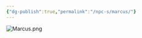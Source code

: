 ```yaml
---
{"dg-publish":true,"permalink":"/npc-s/marcus/"}
---
```


![Marcus.png](/img/user/Vaz%20Campaign/Vaz%20Images/Marcus.png)

